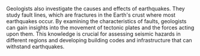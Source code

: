 Geologists also investigate the causes and effects of earthquakes. They study fault lines, which are fractures in the Earth's crust where most earthquakes occur. By examining the characteristics of faults, geologists can gain insights into the movement of tectonic plates and the forces acting upon them. This knowledge is crucial for assessing seismic hazards in different regions and developing building codes and infrastructure that can withstand earthquakes.
